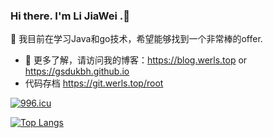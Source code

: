 ### Hi there. I'm Li JiaWei  .👋

🌱 我目前在学习Java和go技术，希望能够找到一个非常棒的offer. 
- 🍡 更多了解，请访问我的博客：<https://blog.werls.top> or <https://gsdukbh.github.io>
- 代码存档 https://git.werls.top/root

[![996.icu](https://img.shields.io/badge/link-996.icu-red.svg)](https://996.icu)

[![Top Langs](https://github-readme-stats.vercel.app/api/top-langs/?username=gsdukbh&layout=compact)](https://github.com/anuraghazra/github-readme-stats)

<!--
**gsdukbh/gsdukbh** is a ✨ _special_ ✨ repository because its `README.md` (this file) appears on your GitHub profile.

Here are some ideas to get you started:

- 🔭 I’m currently working on ...
- 🌱 I’m currently learning ...
- 👯 I’m looking to collaborate on ...
- 🤔 I’m looking for help with ...
- 💬 Ask me about ...
- 📫 How to reach me: ...
- 😄 Pronouns: ...
- ⚡ Fun fact: ...
-->
